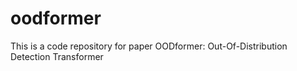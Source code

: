 # oodformer
This is a code repository for paper OODformer: Out-Of-Distribution Detection Transformer

